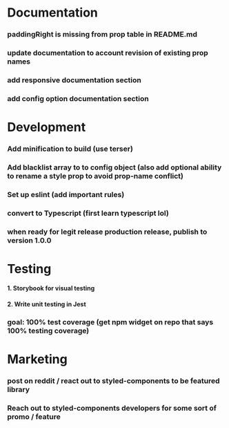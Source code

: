 # Documentation
### paddingRight is missing from prop table in README.md
### update documentation to account revision of existing prop names
### add responsive documentation section
### add config option documentation section

# Development
### Add minification to build (use terser)
### Add blacklist array to to config object (also add optional ability to rename a style prop to avoid prop-name conflict)
### Set up eslint (add important rules)
### convert to Typescript (first learn typescript lol)
### when ready for legit release production release, publish to version 1.0.0

# Testing
#### 1. Storybook for visual testing
#### 2. Write unit testing in Jest
### goal: 100% test coverage (get npm widget on repo that says 100% testing coverage)

# Marketing
### post on reddit / react out to styled-components to be featured library
### Reach out to styled-components developers for some sort of promo / feature 

